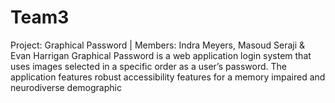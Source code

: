 # Team3
Project: Graphical Password | Members: Indra Meyers, Masoud Seraji & Evan Harrigan
 
Graphical Password is a web application login system that uses images selected in a specific order as a user’s password. The application features robust accessibility features for a memory impaired and neurodiverse demographic
